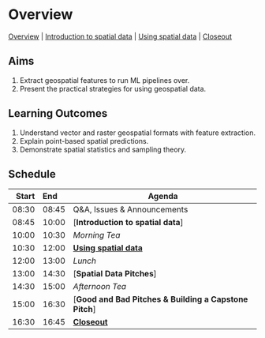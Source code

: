 # Overview

[Overview](./00_overview.md) |
[Introduction to spatial data](./01_introspatialdata.md) |
[Using spatial data](./02_usingspatialdata.md) |
[Closeout](./05_closeout.md)

## Aims

1. Extract geospatial features to run ML pipelines over.
2. Present the practical strategies for using geospatial data.

## Learning Outcomes

1. Understand vector and raster geospatial formats with feature extraction. 
2. Explain point-based spatial predictions.
3. Demonstrate spatial statistics and sampling theory.

## Schedule

| Start | End   | Agenda                                                   |
| -----:|:----- | -------------------------------------------------------- |
| 08:30 | 08:45 | Q&A, Issues & Announcements                              |
| 08:45 | 10:00 | [**Introduction to spatial data**]                       |
| 10:00 | 10:30 | *Morning Tea*                                            |
| 10:30 | 12:00 | [**Using spatial data**]                                 |
| 12:00 | 13:00 | *Lunch*                                                  |
| 13:00 | 14:30 | [**Spatial Data Pitches**]                               |
| 14:30 | 15:00 | *Afternoon Tea*                                          |
| 15:00 | 16:30 | [**Good and Bad Pitches & Building a Capstone Pitch**]   |
| 16:30 | 16:45 | [**Closeout**]                                           |

[**Spatial data**]: ./01_introspatialdata.md

[**Using spatial data**]: ./02_usingspatialdata.md

[**Closeout**]: ./05_closeout.md
